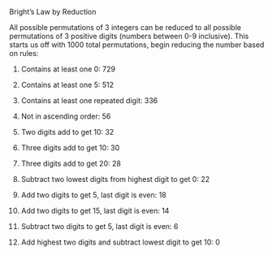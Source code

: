 Bright’s Law by Reduction

All possible permutations of 3 integers can be reduced to all possible permutations of 3 positive digits (numbers between 0-9 inclusive).
This starts us off with 1000 total permutations, begin reducing the number based on rules:

1. Contains at least one 0: 729
 
2. Contains at least one 5: 512

3. Contains at least one repeated digit: 336

4. Not in ascending order: 56

5. Two digits add to get 10: 32

6. Three digits add to get 10: 30

7. Three digits add to get 20: 28

8. Subtract two lowest digits from highest digit to get 0: 22

9. Add two digits to get 5, last digit is even: 18

10. Add two digits to get 15, last digit is even: 14

11. Subtract two digits to get 5, last digit is even: 6

12. Add highest two digits and subtract lowest digit to get 10: 0
